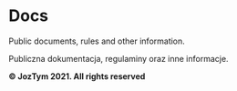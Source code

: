 # Docs
Public documents, rules and other information.

Publiczna dokumentacja, regulaminy oraz inne informacje.

**&copy; JozTym 2021. All rights reserved**
